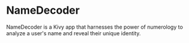 # NameDecoder
NameDecoder is a Kivy app that harnesses the power of numerology to analyze a user's name and reveal their unique identity.
